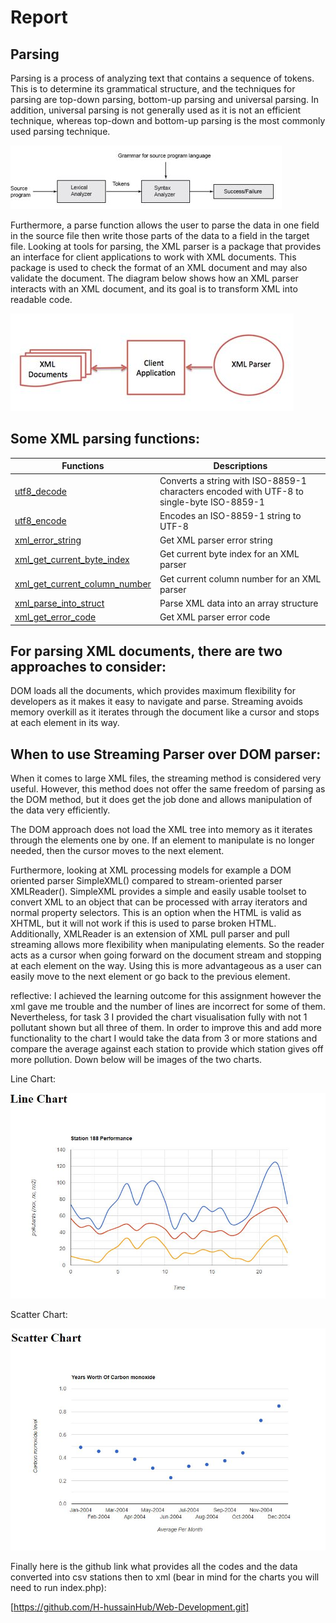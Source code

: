 # Report

## Parsing
Parsing is a process of analyzing text that contains a sequence of tokens. This is to determine its grammatical structure, and the techniques for parsing are top-down parsing, bottom-up parsing and universal parsing. In addition, universal parsing is not generally used as it is not an efficient technique, whereas top-down and bottom-up parsing is the most commonly used parsing technique.

![Parsing](./Parsing.jpg)

Furthermore, a parse function allows the user to parse the data in one field in the source file then write those parts of the data to a field in the target file. Looking at tools for parsing, the XML parser is a package that provides an interface for client applications to work with XML documents. This package is used to check the format of an XML document and may also validate the document. The diagram below shows how an XML parser interacts with an XML document, and its goal is to transform XML into readable code.

![XMLParser](./XMLParser.jpg)

## Some XML parsing functions:

| Functions | Descriptions |
| ------ | ------ |
| [utf8_decode](https://www.php.net/manual/en/function.utf8-decode.php) | Converts a string with ISO-8859-1 characters encoded with UTF-8 to single-byte ISO-8859-1 |
| [utf8_encode](https://www.php.net/manual/en/function.utf8-encode.php) | Encodes an ISO-8859-1 string to UTF-8 |
| [xml_error_string](https://www.php.net/manual/en/function.xml-error-string.php) | Get XML parser error string |
| [xml_get_current_byte_index](https://www.php.net/manual/en/function.xml-get-current-byte-index.php) | Get current byte index for an XML parser |
| [xml_get_current_column_number](https://www.php.net/manual/en/function.xml-get-current-column-number.php) | Get current column number for an XML parser |
| [xml_parse_into_struct](https://www.php.net/manual/en/function.xml-parse-into-struct.php) | Parse XML data into an array structure |
| [xml_get_error_code](https://www.php.net/manual/en/function.xml-get-error-code.php) | Get XML parser error code |


## For parsing XML documents, there are two approaches to consider:
DOM loads all the documents, which provides maximum flexibility for developers as it makes it easy to navigate and parse.
Streaming avoids memory overkill as it iterates through the document like a cursor and stops at each element in its way.

## When to use Streaming Parser over DOM parser:
When it comes to large XML files, the streaming method is considered very useful. However, this method does not offer the same freedom of parsing as the DOM method, but it does get the job done and allows manipulation of the data very efficiently.

The DOM approach does not load the XML tree into memory as it iterates through the elements one by one. If an element to manipulate is no longer needed, then the cursor moves to the next element.

Furthermore, looking at XML processing models for example a DOM oriented parser SimpleXML() compared to stream-oriented parser XMLReader(). SimpleXML provides a simple and easily usable toolset to convert XML to an object that can be processed with array iterators and normal property selectors. This is an option when the HTML is valid as XHTML, but it will not work if this is used to parse broken HTML. Additionally, XMLReader is an extension of XML pull parser and pull streaming allows more flexibility when manipulating elements. So the reader acts as a cursor when going forward on the document stream and stopping at each element on the way. Using this is more advantageous as a user can easily move to the next element or go back to the previous element.

reflective:
I achieved the learning outcome for this assignment however the xml gave me trouble and the number of lines are incorrect for some of them. Nevertheless, for task 3 I provided the chart visualisation fully with not 1 pollutant shown but all three of them. In order to improve this and add more functionality to the chart I would take the data from 3 or more stations and compare the average against each station to provide which station gives off more pollution. Down below will be images of the two charts.

Line Chart:

![Linechart](./Linechart.jpg)

Scatter Chart:

![Scatterchart](./Scatterchart.jpg)

Finally here is the github link what provides all the codes and the data converted into csv stations then to xml (bear in mind for the charts you will need to run index.php):

[https://github.com/H-hussainHub/Web-Development.git]